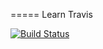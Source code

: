 ===== Learn Travis

[![Build Status](https://travis-ci.org/ivernaloo/learn-travis.svg?branch=master)](https://travis-ci.org/ivernaloo/learn-travis)




